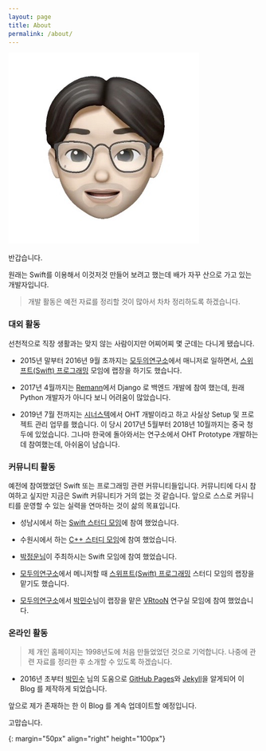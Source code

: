 ```yaml
---
layout: page
title: About
permalink: /about/
---
```


![profile]

반갑습니다.

원래는 Swift를 이용해서 이것저것 만들어 보려고 했는데 배가 자꾸 산으로 가고 있는 개발자입니다.

> 개발 활동은 예전 자료를 정리할 것이 많아서 차차 정리하도록 하겠습니다.

### 대외 활동

선천적으로 직장 생활과는 맞지 않는 사람이지만 어찌어찌 몇 군데는 다니게 됐습니다.

* 2015년 말부터 2016년 9월 초까지는 [모두의연구소](http://www.modulabs.co.kr)에서 매니저로 일하면서, [스위프트(Swift) 프로그래밍](http://www.modulabs.co.kr/#!swift/so209) 모임에 랩장을 하기도 했습니다.

* 2017년 4월까지는 [Remann](http://www.remann.co.kr)에서 Django 로 백엔드 개발에 참여 했는데, 원래 Python 개발자가 아니다 보니 어려움이 많았습니다.

* 2019년 7월 전까지는 [시너스텍](http://www.synustech.com)에서 OHT 개발이라고 하고 사실상 Setup 및 프로젝트 관리 업무를 했습니다. 이 당시 2017년 5월부터 2018년 10월까지는 중국 청두에 있었습니다. 그나마 한국에 돌아와서는 연구소에서 OHT Prototype 개발하는데 참여했는데, 아쉬움이 남습니다.

### 커뮤니티 활동

예전에 참여했었던 Swift 또는 프로그래밍 관련 커뮤니티들입니다. 커뮤니티에 다시 참여하고 싶지만 지금은 Swift 커뮤니티가 거의 없는 것 같습니다. 앞으로 스스로 커뮤니티를 운영할 수 있는 실력을 연마하는 것이 삶의 목표입니다.

* 성남시에서 하는 [Swift 스터디 모임](http://cafe.naver.com/studyios)에 참여 했었습니다.

* 수원시에서 하는 [C++ 스터디 모임](http://cafe.naver.com/multism)에 참여 했었습니다.

* [박정운님](https://jungwoon.github.io)이 주최하시는 Swift 모임에 참여 했었습니다.

* [모두의연구소](http://www.modulabs.co.kr)에서 메니저할 때 [스위프트(Swift) 프로그래밍](http://www.modulabs.co.kr/#!swift/so209) 스터디 모임의 랩장을 맡기도 했습니다.

* [모두의연구소](http://www.modulabs.co.kr)에서 [박민수](https://cuspace.github.io)님이 랩장을 맡은 [VRtooN](http://www.modulabs.co.kr/#!vrtoon/cl0n) 연구실 모임에 참여 했었습니다.

### 온라인 활동

> 제 개인 홈페이지는 1998년도에 처음 만들었었던 것으로 기억합니다. 나중에 관련 자료를 정리한 후 소개할 수 있도록 하겠습니다.

* 2016년 초부터 [박민수](https://cuspace.github.io) 님의 도움으로 [GitHub Pages](https://pages.github.com)와 [Jekyll](https://jekyllrb.com)을 알게되어 이 Blog 를 제작하게 되었습니다.

앞으로 제가 존재하는 한 이 Blog 를 계속 업데이트할 예정입니다.

고맙습니다.


[profile]: /assets/Me/Memoji.jpeg
{: margin="50px" align="right" height="100px"}
